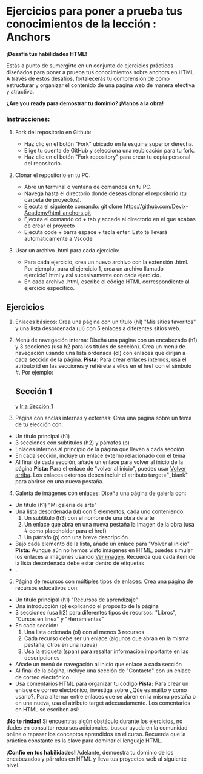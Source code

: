 # Ejercicios para poner a prueba tus conocimientos de la lección : Anchors

**¡Desafía tus habilidades HTML!**

Estás a punto de sumergirte en un conjunto de ejercicios prácticos diseñados para poner a prueba tus conocimientos sobre anchors en HTML. A través de estos desafíos, fortalecerás tu comprensión de cómo estructurar y organizar el contenido de una página web de manera efectiva y atractiva.

**¿Are you ready para demostrar tu dominio? ¡Manos a la obra!**

### Instrucciones:
1. Fork del repositorio en Github:

    * Haz clic en el botón "Fork" ubicado en la esquina superior derecha.
    * Elige tu cuenta de GitHub y selecciona una reubicación para tu fork.
    * Haz clic en el botón "Fork repository" para crear tu copia personal del repositorio.

2. Clonar el repositorio en tu PC:

    * Abre un terminal o ventana de comandos en tu PC.
    * Navega hasta el directorio donde deseas clonar el repositorio (tu carpeta de proyectos).
    * Ejecuta el siguiente comando: git clone https://github.com/Devix-Academy/html-anchors.git
    * Ejecuta el comando cd + tab y accede al directorio en el que acabas de crear el proyecto
    * Ejecuta code + barra espace + tecla enter. Esto te llevará automaticamente a Vscode
    

3. Usar un archivo .html para cada ejercicio:

    * Para cada ejercicio, crea un nuevo archivo con la extensión .html. Por ejemplo, para el ejercicio 1, crea un archivo llamado ejercicio1.html y así sucesivamente con cada ejercicio.
    * En cada archivo .html, escribe el código HTML correspondiente al ejercicio específico.


## Ejercicios
1. Enlaces básicos: Crea una página con un título (h1) "Mis sitios favoritos" y una lista desordenada (ul) con 5 enlaces a diferentes sitios web.

2. Menú de navegación interna: Diseña una página con un encabezado (h1) y 3 secciones (usa h2 para los títulos de sección). Crea un menú de navegación usando una lista ordenada (ol) con enlaces que dirijan a cada sección de la página.
**Pista:** Para crear enlaces internos, usa el atributo id en las secciones y refiérete a ellos en el href con el símbolo #. Por ejemplo: <h2 id="seccion1">Sección 1</h2> y <a href="#seccion1">Ir a Sección 1</a>

3. Página con anclas internas y externas: Crea una página sobre un tema de tu elección con:
  * Un título principal (h1)
  * 3 secciones con subtítulos (h2) y párrafos (p)
  * Enlaces internos al principio de la página que lleven a cada sección
  * En cada sección, incluye un enlace externo relacionado con el tema
  * Al final de cada sección, añade un enlace para volver al inicio de la página
**Pista:** Para el enlace de "volver al inicio", puedes usar <a href="#">Volver arriba</a>. Los enlaces externos deben incluir el atributo target="_blank" para abrirse en una nueva pestaña.

4. Galería de imágenes con enlaces: Diseña una página de galería con:
  * Un título (h1) "Mi galería de arte"
  * Una lista desordenada (ul) con 5 elementos, cada uno conteniendo:
    1.  Un subtítulo (h3) con el nombre de una obra de arte
    2.  Un enlace que abra en una nueva pestaña la imagen de la obra (usa # como placeholder para el href)
    3.  Un párrafo (p) con una breve descripción
  * Bajo cada elemento de la lista, añade un enlace para "Volver al inicio"
**Pista:** Aunque aún no hemos visto imágenes en HTML, puedes simular los enlaces a imágenes usando <a href="#" target="_blank">Ver imagen</a>. Recuerda que cada item de la lista desordenada debe estar dentro de etiquetas <li>.

5. Página de recursos con múltiples tipos de enlaces: Crea una página de recursos educativos con:
  * Un título principal (h1) "Recursos de aprendizaje"
  * Una introducción (p) explicando el propósito de la página
  * 3 secciones (usa h2) para diferentes tipos de recursos: "Libros", "Cursos en línea" y "Herramientas"
  * En cada sección:
    1.  Una lista ordenada (ol) con al menos 3 recursos
    2.  Cada recurso debe ser un enlace (algunos que abran en la misma pestaña, otros en una nueva)
    3.  Usa la etiqueta (span) para resaltar información importante en las descripciones
  * Añade un menú de navegación al inicio que enlace a cada sección
  * Al final de la página, incluye una sección de "Contacto" con un enlace de correo electrónico
  * Usa comentarios HTML para organizar tu código
**Pista:** Para crear un enlace de correo electrónico, investiga sobre ¿Qúe es mailto y como usarlo?. Para alternar entre enlaces que se abren en la misma pestaña o en una nueva, usa el atributo target adecuadamente. Los comentarios en HTML se escriben así: <!-- Comentario aquí -->.

**¡No te rindas!** Si encuentras algún obstáculo durante los ejercicios, no dudes en consultar recursos adicionales, buscar ayuda en la comunidad online o repasar los conceptos aprendidos en el curso. Recuerda que la práctica constante es la clave para dominar el lenguaje HTML.

**¡Confío en tus habilidades!** Adelante, demuestra tu dominio de los encabezados y párrafos en HTML y lleva tus proyectos web al siguiente nivel.
